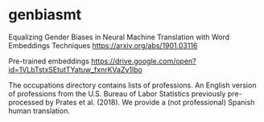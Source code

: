 # genbiasmt
Equalizing Gender Biases in Neural Machine Translation with Word Embeddings Techniques https://arxiv.org/abs/1901.03116

Pre-trained embeddings
https://drive.google.com/open?id=1VLbTstxSEtutTYatuw_fxnrKVaZy1lbo

The occupations directory contains lists of professions. An English version of professions from the U.S. Bureau of Labor Statistics previously pre-processed by Prates et al. (2018). We provide a (not professional) Spanish human translation.
